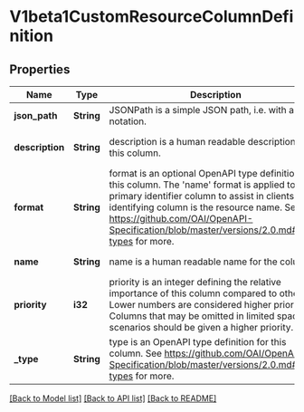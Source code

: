 # V1beta1CustomResourceColumnDefinition

## Properties
Name | Type | Description | Notes
------------ | ------------- | ------------- | -------------
**json_path** | **String** | JSONPath is a simple JSON path, i.e. with array notation. | [default to null]
**description** | **String** | description is a human readable description of this column. | [optional] [default to null]
**format** | **String** | format is an optional OpenAPI type definition for this column. The &#39;name&#39; format is applied to the primary identifier column to assist in clients identifying column is the resource name. See https://github.com/OAI/OpenAPI-Specification/blob/master/versions/2.0.md#data-types for more. | [optional] [default to null]
**name** | **String** | name is a human readable name for the column. | [default to null]
**priority** | **i32** | priority is an integer defining the relative importance of this column compared to others. Lower numbers are considered higher priority. Columns that may be omitted in limited space scenarios should be given a higher priority. | [optional] [default to null]
**_type** | **String** | type is an OpenAPI type definition for this column. See https://github.com/OAI/OpenAPI-Specification/blob/master/versions/2.0.md#data-types for more. | [default to null]

[[Back to Model list]](../README.md#documentation-for-models) [[Back to API list]](../README.md#documentation-for-api-endpoints) [[Back to README]](../README.md)


